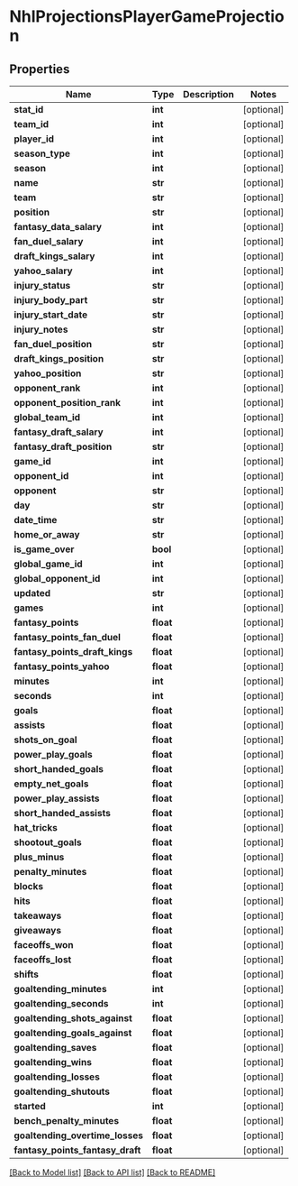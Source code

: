 # NhlProjectionsPlayerGameProjection

## Properties
Name | Type | Description | Notes
------------ | ------------- | ------------- | -------------
**stat_id** | **int** |  | [optional] 
**team_id** | **int** |  | [optional] 
**player_id** | **int** |  | [optional] 
**season_type** | **int** |  | [optional] 
**season** | **int** |  | [optional] 
**name** | **str** |  | [optional] 
**team** | **str** |  | [optional] 
**position** | **str** |  | [optional] 
**fantasy_data_salary** | **int** |  | [optional] 
**fan_duel_salary** | **int** |  | [optional] 
**draft_kings_salary** | **int** |  | [optional] 
**yahoo_salary** | **int** |  | [optional] 
**injury_status** | **str** |  | [optional] 
**injury_body_part** | **str** |  | [optional] 
**injury_start_date** | **str** |  | [optional] 
**injury_notes** | **str** |  | [optional] 
**fan_duel_position** | **str** |  | [optional] 
**draft_kings_position** | **str** |  | [optional] 
**yahoo_position** | **str** |  | [optional] 
**opponent_rank** | **int** |  | [optional] 
**opponent_position_rank** | **int** |  | [optional] 
**global_team_id** | **int** |  | [optional] 
**fantasy_draft_salary** | **int** |  | [optional] 
**fantasy_draft_position** | **str** |  | [optional] 
**game_id** | **int** |  | [optional] 
**opponent_id** | **int** |  | [optional] 
**opponent** | **str** |  | [optional] 
**day** | **str** |  | [optional] 
**date_time** | **str** |  | [optional] 
**home_or_away** | **str** |  | [optional] 
**is_game_over** | **bool** |  | [optional] 
**global_game_id** | **int** |  | [optional] 
**global_opponent_id** | **int** |  | [optional] 
**updated** | **str** |  | [optional] 
**games** | **int** |  | [optional] 
**fantasy_points** | **float** |  | [optional] 
**fantasy_points_fan_duel** | **float** |  | [optional] 
**fantasy_points_draft_kings** | **float** |  | [optional] 
**fantasy_points_yahoo** | **float** |  | [optional] 
**minutes** | **int** |  | [optional] 
**seconds** | **int** |  | [optional] 
**goals** | **float** |  | [optional] 
**assists** | **float** |  | [optional] 
**shots_on_goal** | **float** |  | [optional] 
**power_play_goals** | **float** |  | [optional] 
**short_handed_goals** | **float** |  | [optional] 
**empty_net_goals** | **float** |  | [optional] 
**power_play_assists** | **float** |  | [optional] 
**short_handed_assists** | **float** |  | [optional] 
**hat_tricks** | **float** |  | [optional] 
**shootout_goals** | **float** |  | [optional] 
**plus_minus** | **float** |  | [optional] 
**penalty_minutes** | **float** |  | [optional] 
**blocks** | **float** |  | [optional] 
**hits** | **float** |  | [optional] 
**takeaways** | **float** |  | [optional] 
**giveaways** | **float** |  | [optional] 
**faceoffs_won** | **float** |  | [optional] 
**faceoffs_lost** | **float** |  | [optional] 
**shifts** | **float** |  | [optional] 
**goaltending_minutes** | **int** |  | [optional] 
**goaltending_seconds** | **int** |  | [optional] 
**goaltending_shots_against** | **float** |  | [optional] 
**goaltending_goals_against** | **float** |  | [optional] 
**goaltending_saves** | **float** |  | [optional] 
**goaltending_wins** | **float** |  | [optional] 
**goaltending_losses** | **float** |  | [optional] 
**goaltending_shutouts** | **float** |  | [optional] 
**started** | **int** |  | [optional] 
**bench_penalty_minutes** | **float** |  | [optional] 
**goaltending_overtime_losses** | **float** |  | [optional] 
**fantasy_points_fantasy_draft** | **float** |  | [optional] 

[[Back to Model list]](../README.md#documentation-for-models) [[Back to API list]](../README.md#documentation-for-api-endpoints) [[Back to README]](../README.md)

